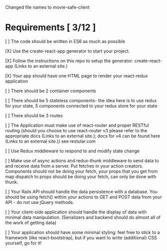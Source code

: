 Changed file names to movie-safe-client

# Requirements [ 3/12 ]

[ ] The code should be written in ES6 as much as possible

[X] Use the create-react-app generator to start your project.

[X] Follow the instructions on this repo to setup the generator: create-react-app (Links to an external site.)

[X] Your app should have one HTML page to render your react-redux application

[ ] There should be 2 container components

[ ] There should be 5 stateless components- the idea here is to use redux for your state, 5 components connected to your redux store for your state

[ ] There should be 3 routes

[ ] The Application must make use of react-router and proper RESTful routing (should you choose to use react-router v3 please refer to the appropriate docs (Links to an external site.); docs for v4 can be found here (Links to an external site.)) see restular.com

[ ] Use Redux middleware to respond to and modify state change

[ ] Make use of async actions and redux-thunk middleware to send data to and receive data from a server. Put fetches in your action creators. Components should not be doing your fetch, your props that you get from map dispatch to props should be doing your fetch, can only be done with thunk.

[ ] Your Rails API should handle the data persistence with a database. You should be using fetch() within your actions to GET and POST data from your API - do not use jQuery methods.

[ ] Your client-side application should handle the display of data with minimal data manipulation. (Serializers and backend should do almost all of the work of getting data)

[ ] Your application should have some minimal styling: feel free to stick to a framework (like react-bootstrap), but if you want to write (additional) CSS yourself, go for it!
